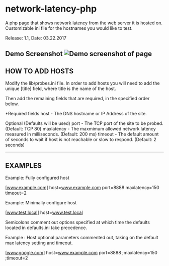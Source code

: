 network-latency-php
===================

A php page that shows network latency from the web server it is hosted on. Customizable ini file for the hostnames you would like to test.

Release: 1.1, Date: 03.22.2017

Demo Screenshot
![Demo screenshot of page](http://www.alphamusk.com/img/demo_network_latency.jpg)
-------------------------------------------------------------------------------------
 HOW TO ADD HOSTS
-------------------------------------------------------------------------------------

Modify the lib/probes.ini file.
In order to add hosts you will need to add the unique [title] field, where title is the name of the host.

Then add the remaining fields that are required, in the specified order below.
 
*Required fields
	host - The DNS hostname or IP Address of the site.
 
Optional (Defaults will be used)
	port - The TCP port of the site to be probed. (Default: TCP 80)
	maxlatency - The maxmimum allowed network latency measured in milliseconds. (Default: 200 ms)
	timeout - The default amount of seconds to wait if host is not reachable or slow to respond. (Default: 2 seconds)
 

-------------------------------------------------------------------------------------
 EXAMPLES 
-------------------------------------------------------------------------------------

Example: Fully configured host

[www.example.com]
host=www.example.com
port=8888
maxlatency=150
timeout=2


Example: Minimally configure host

[www.test.local]
host=www.test.local


Semicolons comment out options specified at which time the defaults located in defaults.ini take precedence.

Example : Host optional parameters commented out, taking on the default max latency setting and timeout.

[www.google.com]
host=www.example.com
port=8888
;maxlatency=150
;timeout=2
